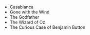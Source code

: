 - Casablanca
- Gone with the Wind
- The Godfather
- The Wizard of Oz
- The Curious Case of Benjamin Button
